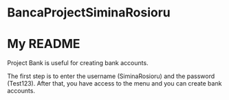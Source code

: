 # BancaProjectSiminaRosioru

# My README

Project Bank is useful for creating bank accounts.

The first step is to enter the username (SiminaRosioru) and the password (Test123). 
After that, you have access to the menu and you can create bank accounts.
